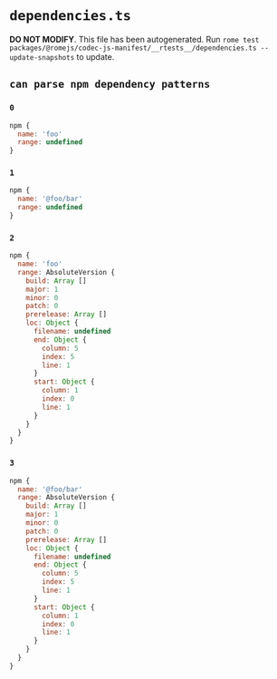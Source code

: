 # `dependencies.ts`

**DO NOT MODIFY**. This file has been autogenerated. Run `rome test packages/@romejs/codec-js-manifest/__rtests__/dependencies.ts --update-snapshots` to update.

## `can parse npm dependency patterns`

### `0`

```javascript
npm {
  name: 'foo'
  range: undefined
}
```

### `1`

```javascript
npm {
  name: '@foo/bar'
  range: undefined
}
```

### `2`

```javascript
npm {
  name: 'foo'
  range: AbsoluteVersion {
    build: Array []
    major: 1
    minor: 0
    patch: 0
    prerelease: Array []
    loc: Object {
      filename: undefined
      end: Object {
        column: 5
        index: 5
        line: 1
      }
      start: Object {
        column: 1
        index: 0
        line: 1
      }
    }
  }
}
```

### `3`

```javascript
npm {
  name: '@foo/bar'
  range: AbsoluteVersion {
    build: Array []
    major: 1
    minor: 0
    patch: 0
    prerelease: Array []
    loc: Object {
      filename: undefined
      end: Object {
        column: 5
        index: 5
        line: 1
      }
      start: Object {
        column: 1
        index: 0
        line: 1
      }
    }
  }
}
```

